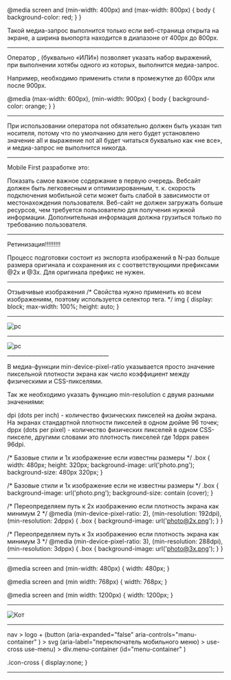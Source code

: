 @media screen and (min-width: 400px) and (max-width: 800px) {
  body {
    background-color: red;
  }
}

Такой медиа-запрос выполнится только если веб-страница открыта на экране, а ширина вьюпорта находится в диапазоне от 400px до 800px.

____________________
Оператор , (буквально «ИЛИ») позволяет указать набор выражений, при выполнении хотябы одного из которых, выполнится медиа-запрос.

Например, необходимо применить стили в промежутке до 600px или после 900px.

@media (max-width: 600px), (min-width: 900px) {
  body {
    background-color: orange;
  }
}
___________________________

При использовании оператора not обязательно должен быть указан тип носителя, потому что по умолчанию для него будет установлено значение all и выражение not all будет читаться буквально как «не все», и медиа-запрос не выполнится никогда.
_____________________

Mobile First разработке это:

Показать самое важное содержание в первую очередь.
Вебсайт должен быть легковесным и оптимизированным, т. к. скорость подключения мобильной сети может быть слабой в зависимости от местонахождения пользователя.
Веб-сайт не должен загружать больше ресурсов, чем требуется пользователю для получения нужной информации.
Дополнительная информация должна грузиться только по требованию пользователя.

______________________
Ретинизация!!!!!!!!!

Процесс подготовки состоит из экспорта изображений в N-раз больше размера оригинала и сохранения их с соответствующими префиксами @2x и @3x. Для оригинала префикс не нужен.

<!-- Экспорт растровой графики
После чего достаточно задать нужный размер тегу <img> в HTML или CSS коде.
Например, чтобы показать фотографию 200x300 CSS-пикселей на экране с плотностью 2, необходимо подготовить её вариант в размере 400x600 растровых пикселей. Для экрана с плотностью 3 это изображение должно быть 600x900 растровых пикселей.
Процесс подготовки состоит из экспорта изображений в N-раз больше размера оригинала и сохранения их с соответствующими префиксами @2x и @3x. Для оригинала префикс не нужен.
После чего достаточно задать нужный размер тегу <img> в HTML или CSS коде.

<img src="icon.png" width="200" height="300" />
<img src="icon@2x.png" width="200" height="300" />
<img src="icon@3x.png" width="200" height="300" /> -->
_______________________

Отзывчивые изображения
/* Свойства нужно применить ко всем изображениям,
   поэтому используется селектор тега. */
img {
  display: block;
  max-width: 100%;
  height: auto;
}
___________________________
<!-- Дескриптор х используется для фиксированного размера холста, для адаптивной вёрстки -->
   <img 
      srcset="./img.jpg 1x, ./img@2x.jpg 2x"
      src="./img.jpg" alt="pc"
      width="320"> <!-- фиксированный размер холста -->      

        
___________________________________________________
<!-- Дескриптор w используется для  не фиксированного размера холста, для отзывчивой вёрстки -->

 <div class="thumb">
      <img
        srcset="./img.jpg 354w, ./img@2x.jpg 708w, ./img@3x.jpg 1062w"
        src="./img.jpg"
        alt="pc"
       sizes="(min-width: 800px) 33vw, (min-width: 500px) 50vw, 100vw"/>     <!--указываем размер холста на котором будет картинка в порядке убывания, т к браузер берет первое подходящее и не проверяет дальше.  -->
    </div>
_____________________________________

<!-- для фоновых изображений -->

В медиа-функции min-device-pixel-ratio указывается просто значение пиксельной плотности экрана как число коэффициент между физическими и CSS-пикселями.

Так же необходимо указать функцию min-resolution с двумя разными значениями:

dpi (dots per inch) - количество физических пикселей на дюйм экрана. На экранах стандартной плотности пикселей в одном дюйме 96 точек;
dppx (dots per pixel) - количество физических пикселей в одном CSS-пикселе, другими словами это плотность пикселей где 1dppx равен 96dpi.


  /* Базовые стили и 1x изображение если известны размеры */
.box {
  width: 480px;
  height: 320px;
  background-image: url('photo.png');
  background-size: 480px 320px;
}

  /* Базовые стили и 1x изображение если не известны размеры */
.box {  
  background-image: url('photo.png');
  background-size: contain (cover);
}

/* Переопределяем путь к 2x изображению
   если плотность экрана как минимум 2 */
@media (min-device-pixel-ratio: 2),
  (min-resolution: 192dpi),
  (min-resolution: 2dppx) {
  .box {
    background-image: url('photo@2x.png');
  }
}

/* Переопределяем путь к 3x изображению
   если плотность экрана как минимум 3 */
@media (min-device-pixel-ratio: 3),
  (min-resolution: 288dpi),
  (min-resolution: 3dppx) {
  .box {
    background-image: url('photo@3x.png');
  }
}
_____________________________
  <!--гибридная вёрстка - на мобильнике отзывчивая (так как разные экраны мобильных), а потом адаптивная. Тянись как хочешь, но когда вьюпорт от 480 пикселей - то останься шириной 480 пикселей.-->
  @media screen and (min-width: 480px) {
    width: 480px;
  }

  @media screen and (min width: 768px) {
    width: 768px;
  }
  
  @media screen and (min width: 1200px) {
    width: 1200px;
  }
  _________________________________________

<!-- Следующий пример определяет элемент <picture>, который позволит браузерам загрузить photo.webp, при этом предоставляется альтернатива photo.jpg для браузеров которые еще не поддерживают webp. -->

<picture>
  <source srcset="photo.webp 1x, photo@2x.webp 2x" type="image/webp" />
  <source srcset="photo.jpg 1x, photo@2x.jpg 2x" type="image/jpeg" />
  <img src="photo.jpg" alt="Кот" />
</picture>

  _________________________________________
  <!-- aria для читалок -->
 nav > logo + (button (aria-expanded="false" <!-- меню закрыто (тоесть не открыто) --> aria-controls="manu-container" <!-- меню связано по id-->)  > svg (aria-label="переключатель мобильного меню) > use-cross use-menu) 
     > div.menu-container (id="menu-container" <!-- меню связано по id-->) 

 .icon-cross { display:none; }

 ____________________________________



 

